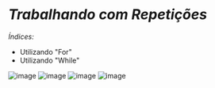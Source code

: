 # *Trabalhando com Repetições*

*Índices:*
* Utilizando "For"
* Utilizando "While"

  
![image](https://github.com/user-attachments/assets/87f0f832-9c60-4c0c-9277-9be62375c6ce)
![image](https://github.com/user-attachments/assets/350fb60d-7419-47f4-9f78-6a1de042e5d1)
![image](https://github.com/user-attachments/assets/2562fe28-8621-4b4b-a66e-1067fc6e85b2)
![image](https://github.com/user-attachments/assets/8ab0e886-6eb3-407f-b2ce-cadcbd881689)



